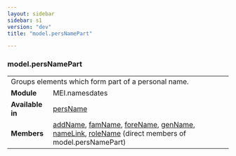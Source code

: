 ```yaml
---
layout: sidebar
sidebar: s1
version: "dev"
title: "model.persNamePart"

---
```


<div class="classSpec model">
   <h3 id="model.persNamePart">model.persNamePart</h3>
   <table class="wovenodd">
      <tr>
         <td colspan="2" class="wovenodd-col2">Groups elements which form part of a personal name.</td>
      </tr>
      <tr>
         <td class="wovenodd-col1"><strong>Module</strong></td>
         <td class="wovenodd-col2">MEI.namesdates</td>
      </tr>
      <tr>
         <td class="wovenodd-col1"><strong>Available in</strong></td>
         <td class="wovenodd-col2">
            <div class="parent">
               <div><a class="link_odd_elementSpec" href="{{ site.baseurl }}/{{ page.version }}/elements/persname.html">persName</a></div>
            </div>
         </td>
      </tr>
      <tr>
         <td class="wovenodd-col1"><strong>Members</strong></td>
         <td class="wovenodd-col2">
            <div class="parent">
               <div><a class="link_odd_elementSpec" href="{{ site.baseurl }}/{{ page.version }}/elements/addname.html">addName</a>, <a class="link_odd_elementSpec" href="{{ site.baseurl }}/{{ page.version }}/elements/famname.html">famName</a>, <a class="link_odd_elementSpec" href="{{ site.baseurl }}/{{ page.version }}/elements/forename.html">foreName</a>, <a class="link_odd_elementSpec" href="{{ site.baseurl }}/{{ page.version }}/elements/genname.html">genName</a>, <a class="link_odd_elementSpec" href="{{ site.baseurl }}/{{ page.version }}/elements/namelink.html">nameLink</a>, <a class="link_odd_elementSpec" href="{{ site.baseurl }}/{{ page.version }}/elements/rolename.html">roleName</a> (direct members of model.persNamePart)
               </div>
            </div>
         </td>
      </tr>
   </table>
</div>